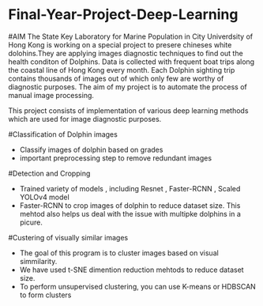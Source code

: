 # Final-Year-Project-Deep-Learning

#AIM
The State Key Laboratory for Marine Population in City Univerdsity of Hong Kong is working on a special project to presere chineses white dolohins.They are applying images diagnostic techniques to find out the health conditon of Dolphins. Data is collected with frequent boat trips along the coastal line of Hong Kong every month. Each Dolphin sighting trip contains thousands of images out of which only few are worthy of diagnostic purposes. The aim of my project is to automate the process of manual image processing. 

This project consists of implementation of various deep learning methods which are used for image diagnostic purposes. 

#Classification of Dolphin images
- Classify images of dolphin based on grades 
- important preprocessing step to remove redundant images 

#Detection and Cropping 
- Trained variety of models , including Resnet , Faster-RCNN , Scaled YOLOv4 model
- Faster-RCNN to crop images of dolphin to reduce dataset size. This mehtod also helps us deal with the issue with multipke dolphins in a picure.

#Custering of visually similar images 
- The goal of this program is to cluster images based on visual simmilarity. 
- We have used t-SNE dimention reduction mehtods to reduce dataset size.
- To perform unsupervised clustering, you can use K-means or HDBSCAN to form clusters 
